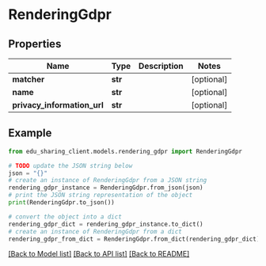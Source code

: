 # RenderingGdpr


## Properties

Name | Type | Description | Notes
------------ | ------------- | ------------- | -------------
**matcher** | **str** |  | [optional] 
**name** | **str** |  | [optional] 
**privacy_information_url** | **str** |  | [optional] 

## Example

```python
from edu_sharing_client.models.rendering_gdpr import RenderingGdpr

# TODO update the JSON string below
json = "{}"
# create an instance of RenderingGdpr from a JSON string
rendering_gdpr_instance = RenderingGdpr.from_json(json)
# print the JSON string representation of the object
print(RenderingGdpr.to_json())

# convert the object into a dict
rendering_gdpr_dict = rendering_gdpr_instance.to_dict()
# create an instance of RenderingGdpr from a dict
rendering_gdpr_from_dict = RenderingGdpr.from_dict(rendering_gdpr_dict)
```
[[Back to Model list]](../README.md#documentation-for-models) [[Back to API list]](../README.md#documentation-for-api-endpoints) [[Back to README]](../README.md)


